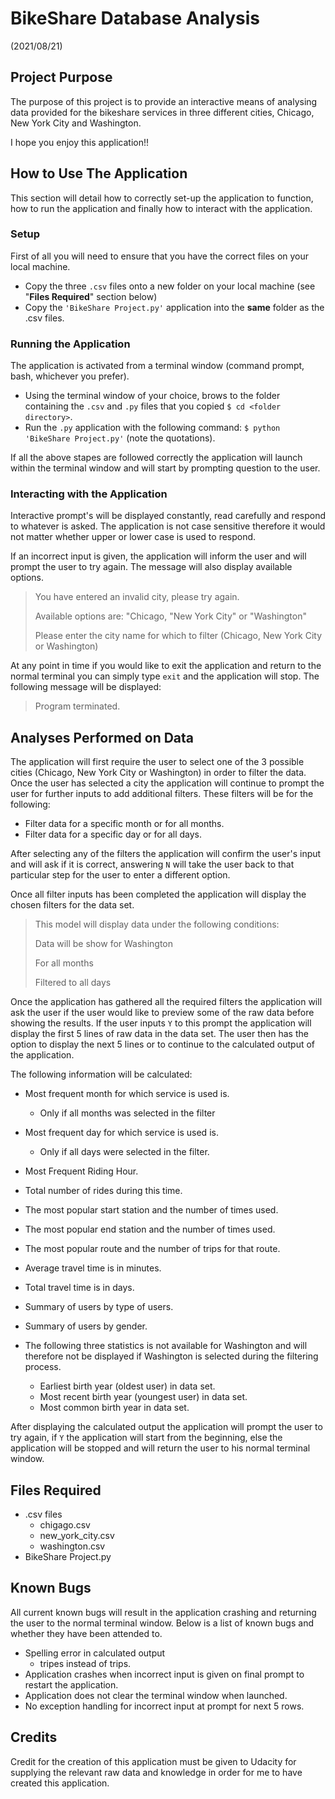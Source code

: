 # BikeShare Database Analysis
(2021/08/21)

## Project Purpose

The purpose of this project is to provide an interactive means of analysing data provided for the bikeshare services in three different cities, Chicago, New York City and Washington.

I hope you enjoy this application!!

## How to Use The Application

This section will detail how to correctly set-up the application to function, how to run the application and finally how to interact with the application.

### Setup

First of all you will need to ensure that you have the correct files on your local machine.

- Copy the three `.csv` files onto a new folder on your local machine (see "**Files Required**" section below)
- Copy the `'BikeShare Project.py'` application into the **same** folder as the .csv files.

### Running the Application
The application is activated from a terminal window (command prompt, bash, whichever you prefer).

- Using the terminal window of your choice, brows to the folder containing the `.csv` and `.py` files that you copied `$ cd <folder directory>`.
- Run the `.py` application with the following command: `$ python 'BikeShare Project.py'` (note the quotations).

If all the above stapes are followed correctly the application will launch within the terminal window and will start by prompting question to the user.

### Interacting with the Application

Interactive prompt's will be displayed constantly, read carefully and respond to whatever is asked. The application is not case sensitive therefore it would not matter whether upper or lower case is used to respond.

If an incorrect input is given, the application will inform the user and will prompt the user to try again. The message will also display available options.

>You have entered an invalid city, please try again.
>
>Available options are: "Chicago, "New York City" or "Washington"
>
>Please enter the city name for which to filter (Chicago, New York City or Washington)

At any point in time if you would like to exit the application and return to the normal terminal you can simply type `exit` and the application will stop. The following message will be displayed:
> Program terminated.

## Analyses Performed on Data

The application will first require the user to select one of the 3 possible cities (Chicago, New York City or Washington) in order to filter the data. Once the user has selected a city the application will continue to prompt the user for further inputs to add additional filters. These filters will be for the following:
- Filter data for a specific month or for all months.
- Filter data for a specific day or for all days.

After selecting any of the filters the application will confirm the user's input and will ask if it is correct, answering `N` will take the user back to that particular step for the user to enter a different option.

Once all filter inputs has been completed the application will display the chosen filters for the data set.

>This model will display data under the following conditions:
>
>Data will be show for Washington
>
>For all months
>
>Filtered to all days

Once the application has gathered all the required filters the application will ask the user if the user would like to preview some of the raw data before showing the results. If the user inputs `Y` to this prompt the application will display the first 5 lines of raw data in the data set. The user then has the option to display the next 5 lines or to continue to the calculated output of the application.

The following information will be calculated:
- Most frequent month for which service is used is.
  - Only if all months was selected in the filter
- Most frequent day for which service is used is.
  - Only if all days were selected in the filter.
- Most Frequent Riding Hour.
- Total number of rides during this time.
- The most popular start station and the number of times used.
- The most popular end station and the number of times used.
- The most popular route and the number of trips for that route.
- Average travel time is in minutes.
- Total travel time is in days.
- Summary of users by type of users.
- Summary of users by gender.


- The following three statistics is not available for Washington and will therefore not be displayed if Washington is selected during the filtering process.
  - Earliest birth year (oldest user) in data set.
  - Most recent birth year (youngest user) in data set.
  - Most common birth year in data set.

After displaying the calculated output the application will prompt the user to try again, if `Y` the application will start from the beginning, else the application will be stopped and will return the user to his normal terminal window.

## Files Required

- .csv files
  - chigago.csv
  - new_york_city.csv
  - washington.csv
- BikeShare Project.py

## Known Bugs

All current known bugs will result in the application crashing and returning the user to the normal terminal window. Below is a list of known bugs and whether they have been attended to.

- Spelling error in calculated output
  - tripes instead of trips.
- Application crashes when incorrect input is given on final prompt to restart the application.
- Application does not clear the terminal window when launched.
- No exception handling for incorrect input at prompt for next 5 rows.

## Credits

Credit for the creation of this application must be given to Udacity for supplying the relevant raw data and knowledge in order for me to have created this application.
